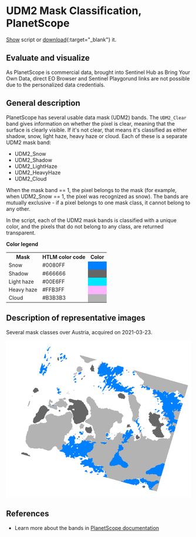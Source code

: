 # UDM2 Mask Classification, PlanetScope

<a href="#" id='togglescript'>Show</a> script or [download](script.js){:target="_blank"} it.
<div id='script_view' style="display:none">
{% highlight javascript %}
{% include_relative script.js %}
{% endhighlight %}
</div>

## Evaluate and visualize

As PlanetScope is commercial data, brought into Sentinel Hub as Bring Your Own Data, direct EO Browser and Sentinel Playgorund links are not possible due to the personalized data credentials.   

## General description

PlanetScope has several usable data mask (UDM2) bands. The `UDM2_Clear` band gives information on whether the pixel is clear, meaning that the surface is clearly visible. If it's not clear, that means it's classified as either shadow, snow, light haze, heavy haze or cloud. Each of these is a separate UDM2 mask band: 

- UDM2_Snow
- UDM2_Shadow
- UDM2_LightHaze
- UDM2_HeavyHaze
- UDM2_Cloud

When the mask band == 1, the pixel belongs to the mask (for example, when UDM2_Snow == 1, the pixel was recognized as snow). The bands are mutually exclusive - if a pixel belongs to one mask class, it cannot belong to any other.

In the script, each of the UDM2 mask bands is classified with a unique color, and the pixels that do not belong to any class, are returned transparent. 

**Color legend**
<table>
  <tr>
    <th>Mask</th>
    <th>HTLM color code</th>
    <th>Color</th>
  </tr>
  <tr>
    <td>Snow</td>
    <td>#0080FF</td>
    <td style="background-color: #0080FF;"></td>
  </tr>
  <tr>
    <td>Shadow</td>
    <td>#666666</td>
    <td style="background-color: #666666;"></td>
  </tr>
  <tr>
    <td>Light haze</td>
    <td>#00E6FF</td>
    <td style="background-color: #00E6FF;"></td>
  </tr>
  <tr>
    <td>Heavy haze</td>
    <td>#FFB3FF</td>
    <td style="background-color: #FFB3FF;"></td>
  </tr>
  <tr>
    <td>Cloud</td>
    <td>#B3B3B3</td>
    <td style="background-color: #B3B3B3;"></td>
  </tr>
</table>

## Description of representative images

Several mask classes over Austria, acquired on 2021-03-23.

![Masks](fig/fig1.png)


## References
 - Learn more about the bands in [PlanetScope documentation](https://assets.planet.com/docs/Planet_Combined_Imagery_Product_Specs_letter_screen.pdf#page=96) 
